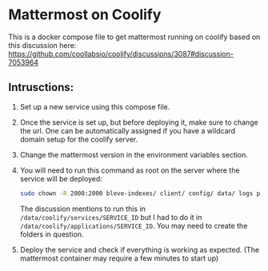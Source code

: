 # Mattermost on Coolify

This is a docker compose file to get mattermost running on coolify based on this discussion here: https://github.com/coollabsio/coolify/discussions/3087#discussion-7053964

## Intrusctions:

1. Set up a new service using this compose file.
2. Once the service is set up, but before deploying it, make sure to change the url. One can be automatically assigned if you have a wildcard domain setup for the coolify server.
3. Change the mattermost version in the environment variables section.
4. You will need to run this command as root on the server where the service will be deployed:

    ```bash
    sudo chown -R 2000:2000 bleve-indexes/ client/ config/ data/ logs plugins
    ```

    The discussion mentions to run this in `/data/coolify/services/SERVICE_ID` but I had to do it in `/data/coolify/applications/SERVICE_ID`. You may need to create the folders in question.

5. Deploy the service and check if everything is working as expected. (The mattermost container may require a few minutes to start up)
